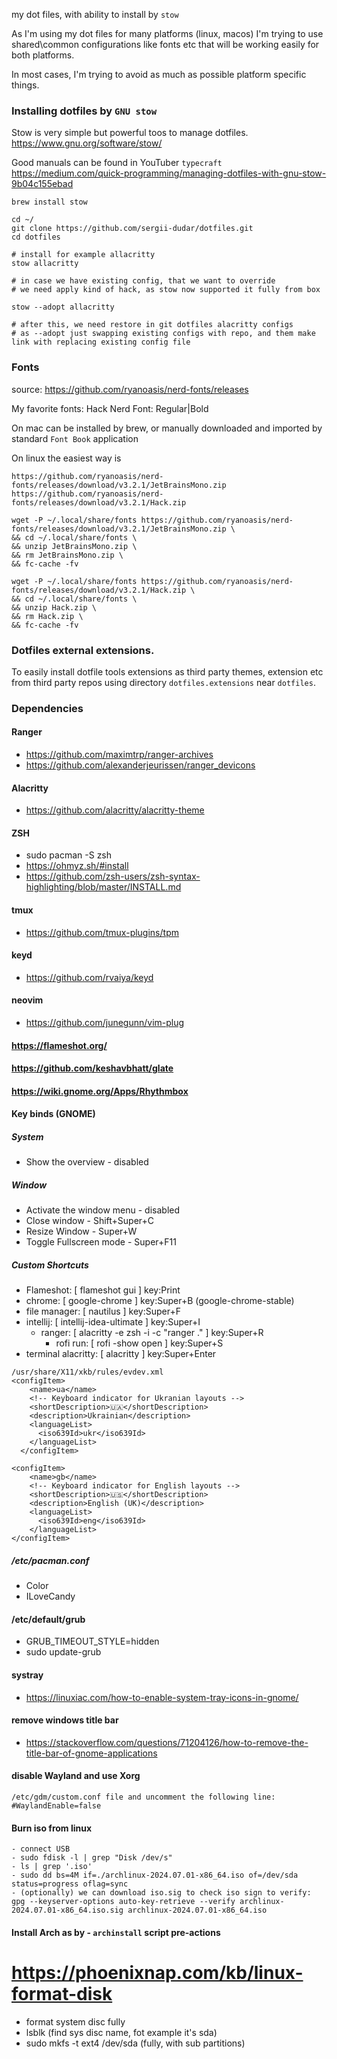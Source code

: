 my dot files, with ability to install by `stow`

As I'm using my dot files for many platforms (linux, macos)
I'm trying to use shared\common configurations like fonts etc
that will be working easily for both platforms.

In most cases, I'm trying to avoid as much as possible platform specific things.

### Installing dotfiles by `GNU stow`
Stow is very simple but powerful toos to manage dotfiles.
https://www.gnu.org/software/stow/

Good manuals can be found in YouTuber `typecraft`
https://medium.com/quick-programming/managing-dotfiles-with-gnu-stow-9b04c155ebad

```
brew install stow

cd ~/
git clone https://github.com/sergii-dudar/dotfiles.git
cd dotfiles

# install for example allacritty
stow allacritty

# in case we have existing config, that we want to override
# we need apply kind of hack, as stow now supported it fully from box

stow --adopt allacritty

# after this, we need restore in git dotfiles alacritty configs
# as --adopt just swapping existing configs with repo, and them make link with replacing existing config file 

```

### Fonts
source: https://github.com/ryanoasis/nerd-fonts/releases

My favorite fonts: Hack Nerd Font: Regular|Bold

On mac can be installed by brew, or manually downloaded and imported by standard `Font Book` application

On linux the easiest way is
```
https://github.com/ryanoasis/nerd-fonts/releases/download/v3.2.1/JetBrainsMono.zip
https://github.com/ryanoasis/nerd-fonts/releases/download/v3.2.1/Hack.zip

wget -P ~/.local/share/fonts https://github.com/ryanoasis/nerd-fonts/releases/download/v3.2.1/JetBrainsMono.zip \
&& cd ~/.local/share/fonts \
&& unzip JetBrainsMono.zip \
&& rm JetBrainsMono.zip \
&& fc-cache -fv

wget -P ~/.local/share/fonts https://github.com/ryanoasis/nerd-fonts/releases/download/v3.2.1/Hack.zip \
&& cd ~/.local/share/fonts \
&& unzip Hack.zip \
&& rm Hack.zip \
&& fc-cache -fv
```

### Dotfiles external extensions.
To easily install dotfile tools extensions as third party themes, extension etc
from third party repos using directory `dotfiles.extensions` near `dotfiles`.

### Dependencies
#### Ranger
 - https://github.com/maximtrp/ranger-archives
 - https://github.com/alexanderjeurissen/ranger_devicons

#### Alacritty
- https://github.com/alacritty/alacritty-theme

#### ZSH
- sudo pacman -S zsh
- https://ohmyz.sh/#install
- https://github.com/zsh-users/zsh-syntax-highlighting/blob/master/INSTALL.md

#### tmux
- https://github.com/tmux-plugins/tpm

#### keyd
- https://github.com/rvaiya/keyd

#### neovim
- https://github.com/junegunn/vim-plug

#### https://flameshot.org/
#### https://github.com/keshavbhatt/glate
#### https://wiki.gnome.org/Apps/Rhythmbox

#### Key binds (GNOME)
##### System
 - Show the overview - disabled

##### Window
 - Activate the window menu - disabled
 - Close window - Shift+Super+C
 - Resize Window - Super+W
 - Toggle Fullscreen mode - Super+F11

##### Custom Shortcuts
 - Flameshot:           [ flameshot gui ]  key:Print
 - chrome:              [ google-chrome ]  key:Super+B (google-chrome-stable)
 - file manager:        [ nautilus ]  key:Super+F
 - intellij:            [ intellij-idea-ultimate ]  key:Super+I
   - ranger:            [ alacritty -e zsh -i -c "ranger ." ]  key:Super+R
     - rofi run:        [ rofi -show open ]  key:Super+S
 - terminal alacritty:  [ alacritty ]  key:Super+Enter

````
/usr/share/X11/xkb/rules/evdev.xml
<configItem>
    <name>ua</name>
    <!-- Keyboard indicator for Ukranian layouts -->
    <shortDescription>🇺🇦</shortDescription>
    <description>Ukrainian</description>
    <languageList>
      <iso639Id>ukr</iso639Id>
    </languageList>
  </configItem>

<configItem>
    <name>gb</name>
    <!-- Keyboard indicator for English layouts -->
    <shortDescription>🇺🇸</shortDescription>
    <description>English (UK)</description>
    <languageList>
      <iso639Id>eng</iso639Id>
    </languageList>
</configItem>
````

##### /etc/pacman.conf
- Color
- ILoveCandy

#### /etc/default/grub
- GRUB_TIMEOUT_STYLE=hidden
- sudo update-grub

#### systray
- https://linuxiac.com/how-to-enable-system-tray-icons-in-gnome/

#### remove windows title bar
- https://stackoverflow.com/questions/71204126/how-to-remove-the-title-bar-of-gnome-applications

#### disable Wayland and use Xorg
````
/etc/gdm/custom.conf file and uncomment the following line:
#WaylandEnable=false
````

#### Burn iso from linux
````
- connect USB
- sudo fdisk -l | grep "Disk /dev/s"
- ls | grep '.iso'
- sudo dd bs=4M if=./archlinux-2024.07.01-x86_64.iso of=/dev/sda status=progress oflag=sync
- (optionally) we can download iso.sig to check iso sign to verify: gpg --keyserver-options auto-key-retrieve --verify archlinux-2024.07.01-x86_64.iso.sig archlinux-2024.07.01-x86_64.iso
````

#### Install Arch as by - `archinstall` script pre-actions
# https://phoenixnap.com/kb/linux-format-disk
- format system disc fully
- lsblk (find sys disc name, fot example it's sda)
- sudo mkfs -t ext4 /dev/sda (fully, with sub partitions)